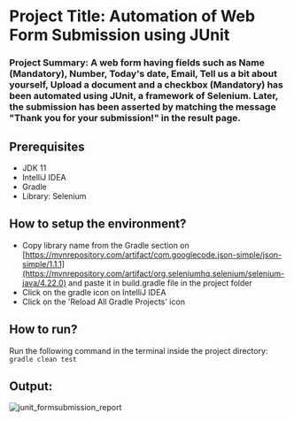 # Project Title: Automation of Web Form Submission using JUnit  

### Project Summary: A web form having fields such as Name (Mandatory), Number, Today's date, Email, Tell us a bit about yourself, Upload a document and a checkbox (Mandatory) has been automated using JUnit, a framework of Selenium. Later, the submission has been asserted by matching the message "Thank you for your submission!" in the result page.  

## Prerequisites  
* JDK 11
* IntelliJ IDEA
* Gradle
* Library: Selenium

## How to setup the environment?  
* Copy library name from the Gradle section on [https://mvnrepository.com/artifact/com.googlecode.json-simple/json-simple/1.1.1](https://mvnrepository.com/artifact/org.seleniumhq.selenium/selenium-java/4.22.0) and paste it in build.gradle file in the project folder
* Click on the gradle icon on IntelliJ IDEA
* Click on the 'Reload All Gradle Projects' icon

## How to run?  
Run the following command in the terminal inside the project directory:  
`gradle clean test`  

## Output:  
![junit_formsubmission_report](https://github.com/user-attachments/assets/02f0fefc-834a-4d89-b3b9-73e6b7c1d388)
